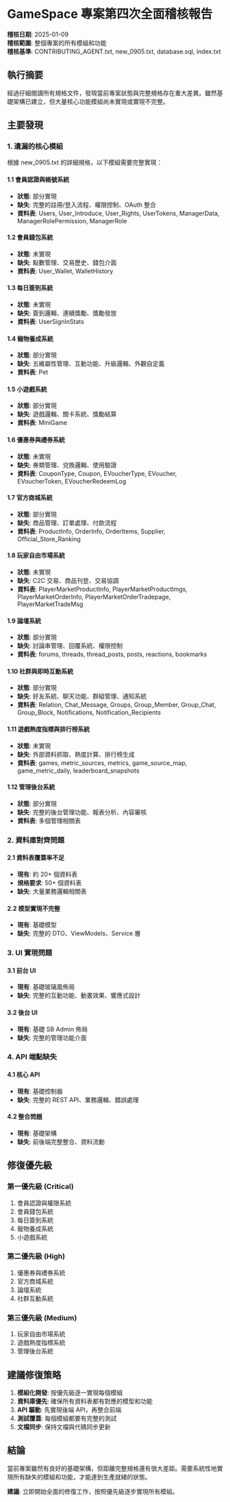 # GameSpace 專案第四次全面稽核報告

**稽核日期**: 2025-01-09  
**稽核範圍**: 整個專案的所有模組和功能  
**稽核基準**: CONTRIBUTING_AGENT.txt, new_0905.txt, database.sql, index.txt  

## 執行摘要

經過仔細閱讀所有規格文件，發現當前專案狀態與完整規格存在重大差異。雖然基礎架構已建立，但大量核心功能模組尚未實現或實現不完整。

## 主要發現

### 1. 遺漏的核心模組

根據 new_0905.txt 的詳細規格，以下模組需要完整實現：

#### 1.1 會員認證與帳號系統
- **狀態**: 部分實現
- **缺失**: 完整的註冊/登入流程、權限控制、OAuth 整合
- **資料表**: Users, User_Introduce, User_Rights, UserTokens, ManagerData, ManagerRolePermission, ManagerRole

#### 1.2 會員錢包系統
- **狀態**: 未實現
- **缺失**: 點數管理、交易歷史、錢包介面
- **資料表**: User_Wallet, WalletHistory

#### 1.3 每日簽到系統
- **狀態**: 未實現
- **缺失**: 簽到邏輯、連續獎勵、獎勵發放
- **資料表**: UserSignInStats

#### 1.4 寵物養成系統
- **狀態**: 部分實現
- **缺失**: 五維屬性管理、互動功能、升級邏輯、外觀自定義
- **資料表**: Pet

#### 1.5 小遊戲系統
- **狀態**: 部分實現
- **缺失**: 遊戲邏輯、關卡系統、獎勵結算
- **資料表**: MiniGame

#### 1.6 優惠券與禮券系統
- **狀態**: 未實現
- **缺失**: 券類管理、兌換邏輯、使用驗證
- **資料表**: CouponType, Coupon, EVoucherType, EVoucher, EVoucherToken, EVoucherRedeemLog

#### 1.7 官方商城系統
- **狀態**: 部分實現
- **缺失**: 商品管理、訂單處理、付款流程
- **資料表**: ProductInfo, OrderInfo, OrderItems, Supplier, Official_Store_Ranking

#### 1.8 玩家自由市場系統
- **狀態**: 未實現
- **缺失**: C2C 交易、商品刊登、交易協調
- **資料表**: PlayerMarketProductInfo, PlayerMarketProductImgs, PlayerMarketOrderInfo, PlayerMarketOrderTradepage, PlayerMarketTradeMsg

#### 1.9 論壇系統
- **狀態**: 部分實現
- **缺失**: 討論串管理、回覆系統、權限控制
- **資料表**: forums, threads, thread_posts, posts, reactions, bookmarks

#### 1.10 社群與即時互動系統
- **狀態**: 部分實現
- **缺失**: 好友系統、聊天功能、群組管理、通知系統
- **資料表**: Relation, Chat_Message, Groups, Group_Member, Group_Chat, Group_Block, Notifications, Notification_Recipients

#### 1.11 遊戲熱度指標與排行榜系統
- **狀態**: 未實現
- **缺失**: 外部資料抓取、熱度計算、排行榜生成
- **資料表**: games, metric_sources, metrics, game_source_map, game_metric_daily, leaderboard_snapshots

#### 1.12 管理後台系統
- **狀態**: 部分實現
- **缺失**: 完整的後台管理功能、報表分析、內容審核
- **資料表**: 多個管理相關表

### 2. 資料庫對齊問題

#### 2.1 資料表覆蓋率不足
- **現有**: 約 20+ 個資料表
- **規格要求**: 50+ 個資料表
- **缺失**: 大量業務邏輯相關表

#### 2.2 模型實現不完整
- **現有**: 基礎模型
- **缺失**: 完整的 DTO、ViewModels、Service 層

### 3. UI 實現問題

#### 3.1 前台 UI
- **現有**: 基礎玻璃風佈局
- **缺失**: 完整的互動功能、動畫效果、響應式設計

#### 3.2 後台 UI
- **現有**: 基礎 SB Admin 佈局
- **缺失**: 完整的管理功能介面

### 4. API 端點缺失

#### 4.1 核心 API
- **現有**: 基礎控制器
- **缺失**: 完整的 REST API、業務邏輯、錯誤處理

#### 4.2 整合問題
- **現有**: 基礎架構
- **缺失**: 前後端完整整合、資料流動

## 修復優先級

### 第一優先級 (Critical)
1. 會員認證與權限系統
2. 會員錢包系統
3. 每日簽到系統
4. 寵物養成系統
5. 小遊戲系統

### 第二優先級 (High)
1. 優惠券與禮券系統
2. 官方商城系統
3. 論壇系統
4. 社群互動系統

### 第三優先級 (Medium)
1. 玩家自由市場系統
2. 遊戲熱度指標系統
3. 管理後台系統

## 建議修復策略

1. **模組化開發**: 按優先級逐一實現每個模組
2. **資料庫優先**: 確保所有資料表都有對應的模型和功能
3. **API 驅動**: 先實現後端 API，再整合前端
4. **測試覆蓋**: 每個模組都要有完整的測試
5. **文檔同步**: 保持文檔與代碼同步更新

## 結論

當前專案雖然有良好的基礎架構，但距離完整規格還有很大差距。需要系統性地實現所有缺失的模組和功能，才能達到生產就緒的狀態。

**建議**: 立即開始全面的修復工作，按照優先級逐步實現所有模組。